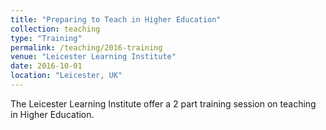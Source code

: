 ```yaml
---
title: "Preparing to Teach in Higher Education"
collection: teaching
type: "Training"
permalink: /teaching/2016-training
venue: "Leicester Learning Institute"
date: 2016-10-01
location: "Leicester, UK"
---
```


The Leicester Learning Institute offer a 2 part training session on teaching in Higher Education.
